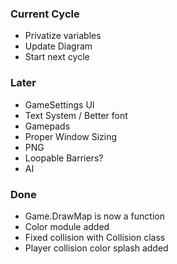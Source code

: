 ### Current Cycle
- Privatize variables
- Update Diagram
- Start next cycle

### Later
- GameSettings UI
- Text System / Better font
- Gamepads
- Proper Window Sizing
- PNG
- Loopable Barriers?
- AI

### Done
- Game.DrawMap is now a function
- Color module added
- Fixed collision with Collision class
- Player collision color splash added